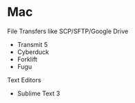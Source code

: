# Mac
File Transfers like SCP/SFTP/Google Drive
* Transmit 5
* Cyberduck
* Forklift
* Fugu

Text Editors
* Sublime Text 3
